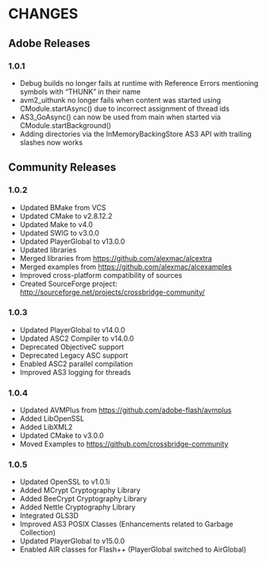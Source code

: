 CHANGES
=======

## Adobe Releases

### 1.0.1 

* Debug builds no longer fails at runtime with Reference Errors mentioning symbols with “THUNK” in their name
* avm2_uithunk no longer fails when content was started using CModule.startAsync() due to incorrect assignment of thread ids
* AS3_GoAsync() can now be used from main when started via CModule.startBackground()
* Adding directories via the InMemoryBackingStore AS3 API with trailing slashes now works

## Community Releases

### 1.0.2 

* Updated BMake from VCS
* Updated CMake to v2.8.12.2
* Updated Make to v4.0
* Updated SWIG to v3.0.0
* Updated PlayerGlobal to v13.0.0
* Updated libraries
* Merged libraries from https://github.com/alexmac/alcextra
* Merged examples from https://github.com/alexmac/alcexamples
* Improved cross-platform compatibility of sources
* Created SourceForge project: http://sourceforge.net/projects/crossbridge-community/

### 1.0.3

* Updated PlayerGlobal to v14.0.0
* Updated ASC2 Compiler to v14.0.0
* Deprecated ObjectiveC support
* Deprecated Legacy ASC support
* Enabled ASC2 parallel compilation
* Improved AS3 logging for threads

### 1.0.4

* Updated AVMPlus from https://github.com/adobe-flash/avmplus
* Added LibOpenSSL
* Added LibXML2
* Updated CMake to v3.0.0
* Moved Examples to https://github.com/crossbridge-community

### 1.0.5

* Updated OpenSSL to v1.0.1i
* Added MCrypt Cryptography Library
* Added BeeCrypt Cryptography Library
* Added Nettle Cryptography Library
* Integrated GLS3D
* Improved AS3 POSIX Classes (Enhancements related to Garbage Collection)
* Updated PlayerGlobal to v15.0.0
* Enabled AIR classes for Flash++ (PlayerGlobal switched to AirGlobal)
